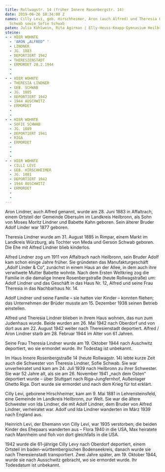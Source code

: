 ```yaml
---
title: Rollwagstr. 14 (früher Innere Rosenbergstr. 14)
date: 2019-06-26 10:34:00 Z
names: Cilly Levi, geb. Hirschheimer, Aron (auch Alfred) und Theresia Lindner, geb.
  Schwab sowie Sofie Schwab
paten: Julia Kühlwein, Rita Agirman | Elly-Heuss-Knapp-Gymnasium Heilbronn
steine:
- - HIER WOHNTE
  - 'ARON „ALFRED“ '
  - LINDNER
  - JG. 1883
  - DEPORTIERT 1942
  - THERESIENSTADT
  - ERMORDET 28.2.1944
  - 
  - 
- - HIER WOHNTE
  - THERESIA LINDNER
  - GEB. SCHWAB
  - JG. 1885
  - DEPORTIERT 1942
  - 1944 AUSCHWITZ
  - ERMORDET
  - 
  - 
- - HIER WOHNTE
  - SOFIE SCHWAB
  - JG. 1889
  - DEPORTIERT 1941
  - RIGA
  - ERMORDET
  - 
  - 
  - 
- - HIER WOHNTE
  - CILLI LEVI
  - GEB. HIRSCHHEIMER
  - JG. 1881
  - DEPORTIERT 1942
  - 1944 AUSCHWITZ
  - ERMORDET
  - 
  - 
---
```


Aron Lindner, auch Alfred genannt, wurde am 28. Juni 1883 in Affaltrach, einem Ortsteil der Gemeinde Obersulm im Landkreis Heilbronn, als Sohn von Moses Moritz Lindner und Babette Kahn geboren. Sein älterer Bruder Adolf Linder war 1877 geboren.

Theresia Lindner wurde am 31. August 1885 in Rimpar, einem Markt im Landkreis Würzburg, als Tochter von Meda und Gerson Schwab geboren. Die Ehe mit Alfred Lindner blieb kinderlos.

Alfred Lindner zog um 1911 von Affaltrach nach Heilbronn, sein Bruder Adolf kam schon einige Jahre früher. Sie gründeten das Manufakturgeschäft „Adolf Linder & Co“, zunächst in einem Haus an der Allee, in dem auch ihre verwitwete Mutter Babette wohnte. Nach dem Ersten Weltkrieg zog die Familie in die damalige Innere Rosenbergstraße (heute Rollwagstraße) um: Adolf Lindner und das Geschäft in das Haus Nr. 12, Alfred und seine Frau Theresia in das Nachbarhaus Nr. 14.

Adolf Lindner und seine Familie – sie hatten vier Kinder – konnten fliehen; das Unternehmen der Brüder musste am 15. Dezember 1938 seinen Betrieb einstellen.

Alfred und Theresia Lindner blieben in ihrem Haus wohnen, das nun zum Judenhaus wurde. Beide wurden am 26. Mai 1942 nach Oberdorf und von dort aus am 22. August 1942 weiter nach Theresienstadt deportiert. Alfred / Aron Lindner starb am 28. Februar 1944 im Alter von 61 Jahren.

Seine Frau Theresia Lindner wurde am 19. Oktober 1944 nach Auschwitz deportiert, wo sie ermordet wurde. Ihr Todestag ist unbekannt.

Im Haus Innere Rosenbergstraße 14 (heute Rollwagstr. 14) lebte kurze Zeit auch die Schwester von Theresia Lindner, Sofie Schwab. Sie war unverheiratet und kam am 24. Juli 1939 nach Heilbronn zu ihrer Schwester. Sie war 52 Jahre alt, als sie am 26. November 1941 „nach dem Osten“ deportiert wurde – über Stuttgart nach Riga-Jungfernhof, Außenlager Ghetto Riga. Dort wurde sie ermordet und nach dem Krieg für tot erklärt.

Cilly Levi, geborene Hirschheimer, kam am 9. Mai 1881 in Lehrensteinsfeld, eine Gemeinde im Landkreis Heilbronn, zur Welt. Sie war die ältere Schwester von Ida Lindner, die mit Adolf Lindner, dem Bruder von Alfred Lindner, verheiratet war. Adolf und Ida Lindner wanderten im März 1939 nach England aus.

Heinrich Levi, der Ehemann von Cilly Levi, war 1935 verstorben; die beiden Kinder des Ehepaars wanderten aus – Flora 1940 in die USA, Max heiratete nach Mannheim und floh von dort gleichfalls in die USA.

1942 wurde die 61-jährige Cilly Levy nach Oberdorf deportiert, einem Ortsteil im baden-württembergischen Bodenseekreis, danach wurde sie nach Theresienstadt transportiert. Zwei Jahre später, am 19. Oktober 1944, wurde sie nach Ausschwitz gebracht, wo sie ermordet wurde. Ihr Todesdatum ist unbekannt.